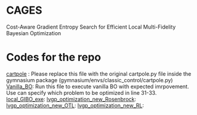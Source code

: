 # CAGES
Cost-Aware Gradient Entropy Search for Efficient Local
Multi-Fidelity Bayesian Optimization

# Codes for the repo
[cartpole](https://github.com/PaulsonLab/CAGES/blob/1c9525c7246ac3c7511f79fa02d784f689c59aed/cartpole.py) : Please replace this file with the original cartpole.py file inside the gymnasium package (gymnasium/envs/classic_control/cartpole.py)
[Vanilla_BO](URL): Run this file to execute vanilla BO with expected imrpovement. Use can specify which problem to be optimized in line 31-33.
[local_GIBO_exe](URL): 
[lvgp_optimization_new_Rosenbrock](URL):
[lvgp_optimization_new_OTL](URL):
[lvgp_optimization_new_RL](URL):

